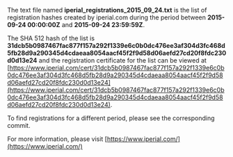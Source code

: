 The text file named **iperial_registrations_2015_09_24.txt** is the list of registration hashes created by iperial.com during the period between **2015-09-24 00:00:00Z** and **2015-09-24 23:59:59Z**.

The SHA 512 hash of the list is **31dcb5b0987467fac877f157a292f1339e6c0b0dc476ee3af304d3fc468d5fb28d9a290345d4cdaeaa8054aacf45f2f9d58d06aefd27cd20f8fdc230d0d13e24** and the registration certificate for the list can be viewed at [https://www.iperial.com/cert/31dcb5b0987467fac877f157a292f1339e6c0b0dc476ee3af304d3fc468d5fb28d9a290345d4cdaeaa8054aacf45f2f9d58d06aefd27cd20f8fdc230d0d13e24](https://www.iperial.com/cert/31dcb5b0987467fac877f157a292f1339e6c0b0dc476ee3af304d3fc468d5fb28d9a290345d4cdaeaa8054aacf45f2f9d58d06aefd27cd20f8fdc230d0d13e24).

To find registrations for a different period, please see the corresponding commit.

For more information, please visit [https://www.iperial.com/](https://www.iperial.com/)

